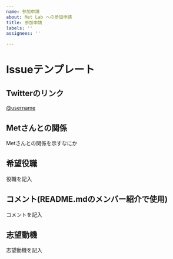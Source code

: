 ```yaml
---
name: 参加申請
about: Met Lab への参加申請
title: 参加申請
labels: ''
assignees: ''

---
```


# Issueテンプレート

## Twitterのリンク
[@username](https://twitter.com/username)

## Metさんとの関係
Metさんとの関係を示すなにか

## 希望役職
役職を記入

## コメント(README.mdのメンバー紹介で使用)
コメントを記入

## 志望動機
志望動機を記入
